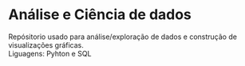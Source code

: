# Análise e Ciência de dados
Repósitorio usado para análise/exploração de dados e construção de visualizações gráficas.<br>
Liguagens: Pyhton e SQL

